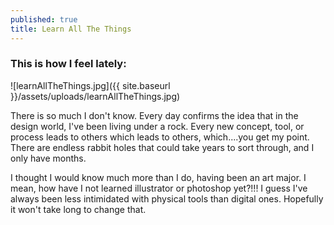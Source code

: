 ```yaml
---
published: true
title: Learn All The Things
---
```


### This is how I feel lately:

![learnAllTheThings.jpg]({{ site.baseurl }}/assets/uploads/learnAllTheThings.jpg)


There is so much I don't know. Every day confirms the idea that in the design world, I've been living under a rock. Every new concept, tool, or process leads to others which leads to others, which....you get my point. There are endless rabbit holes that could take years to sort through, and I only have months.

I thought I would know much more than I do, having been an art major. I mean, how have I not learned illustrator or photoshop yet?!!!  I guess I've always been less intimidated with physical tools than digital ones. Hopefully it won't take long to change that.